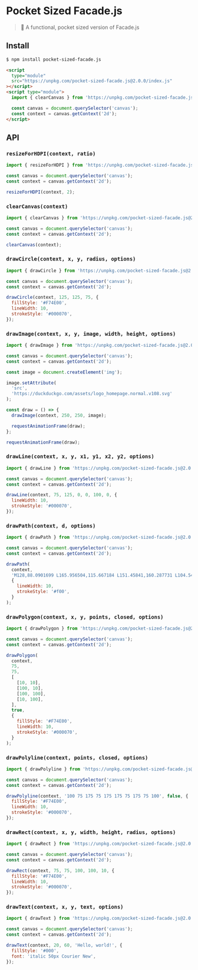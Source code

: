 # Pocket Sized Facade.js

> 💫 A functional, pocket sized version of Facade.js

## Install

```bash
$ npm install pocket-sized-facade.js
```

```html
<script
  type="module"
  src="https://unpkg.com/pocket-sized-facade.js@2.0.0/index.js"
></script>
<script type="module">
  import { clearCanvas } from 'https://unpkg.com/pocket-sized-facade.js@2.0.0/index.js';

  const canvas = document.querySelector('canvas');
  const context = canvas.getContext('2d');
</script>
```

## API

### `resizeForHDPI(context, ratio)`

```javascript
import { resizeForHDPI } from 'https://unpkg.com/pocket-sized-facade.js@2.0.0/index.js';

const canvas = document.querySelector('canvas');
const context = canvas.getContext('2d');

resizeForHDPI(context, 2);
```

### `clearCanvas(context)`

```javascript
import { clearCanvas } from 'https://unpkg.com/pocket-sized-facade.js@2.0.0/index.js';

const canvas = document.querySelector('canvas');
const context = canvas.getContext('2d');

clearCanvas(context);
```

### `drawCircle(context, x, y, radius, options)`

```javascript
import { drawCircle } from 'https://unpkg.com/pocket-sized-facade.js@2.0.0/index.js';

const canvas = document.querySelector('canvas');
const context = canvas.getContext('2d');

drawCircle(context, 125, 125, 75, {
  fillStyle: '#F74E00',
  lineWidth: 10,
  strokeStyle: '#000070',
});
```

### `drawImage(context, x, y, image, width, height, options)`

```javascript
import { drawImage } from 'https://unpkg.com/pocket-sized-facade.js@2.0.0/index.js';

const canvas = document.querySelector('canvas');
const context = canvas.getContext('2d');

const image = document.createElement('img');

image.setAttribute(
  'src',
  'https://duckduckgo.com/assets/logo_homepage.normal.v108.svg'
);

const draw = () => {
  drawImage(context, 250, 250, image);

  requestAnimationFrame(draw);
};

requestAnimationFrame(draw);
```

### `drawLine(context, x, y, x1, y1, x2, y2, options)`

```javascript
import { drawLine } from 'https://unpkg.com/pocket-sized-facade.js@2.0.0/index.js';

const canvas = document.querySelector('canvas');
const context = canvas.getContext('2d');

drawLine(context, 75, 125, 0, 0, 100, 0, {
  lineWidth: 10,
  strokeStyle: '#000070',
});
```

### `drawPath(context, d, options)`

```javascript
import { drawPath } from 'https://unpkg.com/pocket-sized-facade.js@2.0.0/index.js';

const canvas = document.querySelector('canvas');
const context = canvas.getContext('2d');

drawPath(
  context,
  'M128,88.0901699 L165.956504,115.667184 L151.45841,160.287731 L104.54159,160.287731 L90.0434961,115.667184 L128,88.0901699 Z',
  {
    lineWidth: 10,
    strokeStyle: '#f00',
  }
);
```

### `drawPolygon(context, x, y, points, closed, options)`

```javascript
import { drawPolygon } from 'https://unpkg.com/pocket-sized-facade.js@2.0.0/index.js';

const canvas = document.querySelector('canvas');
const context = canvas.getContext('2d');

drawPolygon(
  context,
  75,
  75,
  [
    [10, 10],
    [100, 10],
    [100, 100],
    [10, 100],
  ],
  true,
  {
    fillStyle: '#F74E00',
    lineWidth: 10,
    strokeStyle: '#000070',
  }
);
```

### `drawPolyline(context, points, closed, options)`

```javascript
import { drawPolyline } from 'https://unpkg.com/pocket-sized-facade.js@2.0.0/index.js';

const canvas = document.querySelector('canvas');
const context = canvas.getContext('2d');

drawPolyline(context, '100 75 175 75 175 175 75 175 75 100', false, {
  fillStyle: '#F74E00',
  lineWidth: 10,
  strokeStyle: '#000070',
});
```

### `drawRect(context, x, y, width, height, radius, options)`

```javascript
import { drawRect } from 'https://unpkg.com/pocket-sized-facade.js@2.0.0/index.js';

const canvas = document.querySelector('canvas');
const context = canvas.getContext('2d');

drawRect(context, 75, 75, 100, 100, 10, {
  fillStyle: '#F74E00',
  lineWidth: 10,
  strokeStyle: '#000070',
});
```

### `drawText(context, x, y, text, options)`

```javascript
import { drawText } from 'https://unpkg.com/pocket-sized-facade.js@2.0.0/index.js';

const canvas = document.querySelector('canvas');
const context = canvas.getContext('2d');

drawText(context, 20, 60, 'Hello, world!', {
  fillStyle: '#000',
  font: 'italic 50px Courier New',
});
```
